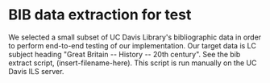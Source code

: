 # BIB data extraction for test

We selected a small subset of UC Davis Library's bibliographic data in order to perform end-to-end testing of our implementation.
Our target data is LC subject heading "Great Britain -- History -- 20th century".
See the bib extract script, (insert-filename-here).
This script is run manually on the UC Davis ILS server.
